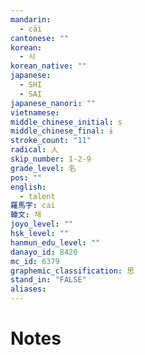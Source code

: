 ```yaml
---
mandarin:
  - cāi
cantonese: ""
korean:
  - 시
korean_native: ""
japanese:
  - SHI
  - SAI
japanese_nanori: ""
vietnamese:
middle_chinese_initial: s
middle_chinese_final: ɨ
stroke_count: "11"
radical: 人
skip_number: 1-2-9
grade_level: 名
pos: ""
english:
  - talent
羅馬字: cai
韓文: 채
joyo_level: ""
hsk_level: ""
hanmun_edu_level: ""
danayo_id: 8420
mc_id: 6379
graphemic_classification: 思
stand_in: "FALSE"
aliases:
---
```


# Notes
